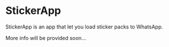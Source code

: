 # StickerApp
StickerApp is an app that let you load sticker packs to WhatsApp.

More info will be provided soon...
